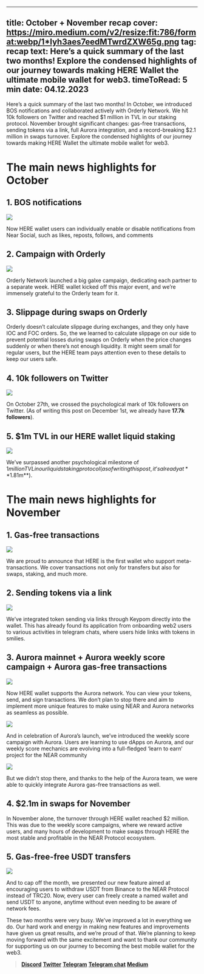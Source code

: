 -----
title: October + November recap
cover: https://miro.medium.com/v2/resize:fit:786/format:webp/1*Iyh3aes7eedMTwrdZXW65g.png
tag: recap
text: Here’s a quick summary of the last two months! Explore the condensed highlights of our journey towards making HERE Wallet the ultimate mobile wallet for web3.
timeToRead: 5 min
date: 04.12.2023
-----

Here’s a quick summary of the last two months! In October, we introduced BOS notifications and collaborated actively with Orderly Network. We hit 10k followers on Twitter and reached $1 million in TVL in our staking protocol. November brought significant changes: gas-free transactions, sending tokens via a link, full Aurora integration, and a record-breaking $2.1 million in swaps turnover. Explore the condensed highlights of our journey towards making HERE Wallet the ultimate mobile wallet for web3.

# The main news highlights for October

## 1. BOS notifications

![](https://miro.medium.com/v2/resize:fit:720/format:webp/1*ctBBjkNvQGDhZM_B987DCw.jpeg)

Now HERE wallet users can individually enable or disable notifications from Near Social, such as likes, reposts, follows, and comments

## 2. Campaign with Orderly

![](https://miro.medium.com/v2/resize:fit:720/format:webp/1*yILJIs8CBhnlOlCEASkj1g.jpeg)

Orderly Network launched a big galxe campaign, dedicating each partner to a separate week. HERE wallet kicked off this major event, and we’re immensely grateful to the Orderly team for it.

## 3. Slippage during swaps on Orderly

Orderly doesn’t calculate slippage during exchanges, and they only have IOC and FOC orders. So, the we learned to calculate slippage on our side to prevent potential losses during swaps on Orderly when the price changes suddenly or when there’s not enough liquidity. It might seem small for regular users, but the HERE team pays attention even to these details to keep our users safe.

## 4. 10k followers on Twitter

![](https://miro.medium.com/v2/resize:fit:720/format:webp/1*87zsBtYiM3Y65KJSDw2egg.jpeg)

On October 27th, we crossed the psychological mark of 10k followers on Twitter. (As of writing this post on December 1st, we already have **17.7k followers**).

## 5. $1m TVL in our HERE wallet liquid staking

![](https://miro.medium.com/v2/resize:fit:720/format:webp/1*wj2G3MpiHdvTGTnlsneaDw.png)

We’ve surpassed another psychological milestone of $1 million TVL in our liquid staking protocol (as of writing this post, it’s already at **$1.81m**).

# The main news highlights for November

## 1. Gas-free transactions

![](https://miro.medium.com/v2/resize:fit:720/format:webp/1*YTOnSRTqgE6ctCTx1tu7Lw.jpeg)

We are proud to announce that HERE is the first wallet who support meta-transactions. We cover transactions not only for transfers but also for swaps, staking, and much more.

## 2. Sending tokens via a link

![](https://miro.medium.com/v2/resize:fit:720/format:webp/1*vFpSehn66PRTGAxq4h8dIw.jpeg)

We’ve integrated token sending via links through Keypom directly into the wallet. This has already found its application from onboarding web2 users to various activities in telegram chats, where users hide links with tokens in smilies.

## 3. Aurora mainnet + Aurora weekly score campaign + Aurora gas-free transactions

![](https://miro.medium.com/v2/resize:fit:720/format:webp/1*nQLcW3G2O2HoBl_EygBafw.jpeg)

Now HERE wallet supports the Aurora network. You can view your tokens, send, and sign transactions. We don’t plan to stop there and aim to implement more unique features to make using NEAR and Aurora networks as seamless as possible.

![](https://miro.medium.com/v2/resize:fit:720/format:webp/1*Wc8whpxFCrb9EE3f_Os0ag.jpeg)

And in celebration of Aurora’s launch, we’ve introduced the weekly score campaign with Aurora. Users are learning to use dApps on Aurora, and our weekly score mechanics are evolving into a full-fledged ‘learn to earn’ project for the NEAR community

![](https://miro.medium.com/v2/resize:fit:720/format:webp/1*MdsiSWgNW9x4Z2Q-11I4vg.jpeg)

But we didn’t stop there, and thanks to the help of the Aurora team, we were able to quickly integrate Aurora gas-free transactions as well.

## 4. $2.1m in swaps for November

In November alone, the turnover through HERE wallet reached $2 million. This was due to the weekly score campaigns, where we reward active users, and many hours of development to make swaps through HERE the most stable and profitable in the NEAR Protocol ecosystem.

## 5. Gas-free-free USDT transfers

![](https://miro.medium.com/v2/resize:fit:720/format:webp/1*UCjjNu3FOPyQPMAN0gBO7g.jpeg)

And to cap off the month, we presented our new feature aimed at encouraging users to withdraw USDT from Binance to the NEAR Protocol instead of TRC20. Now, every user can freely create a named wallet and send USDT to anyone, anytime without even needing to be aware of network fees.

These two months were very busy. We’ve improved a lot in everything we do. Our hard work and energy in making new features and improvements have given us great results, and we’re proud of that. We’re planning to keep moving forward with the same excitement and want to thank our community for supporting us on our journey to becoming the best mobile wallet for the web3.


> [**Discord**](https://discord.gg/AfB5cvtFXH)
> [**Twitter**](https://twitter.com/here_wallet)
> [**Telegram**](https://t.me/herewallet)
> [**Telegram chat**](https://t.me/herewalletchat)
> [**Medium**](https://medium.com/@nearhere)

